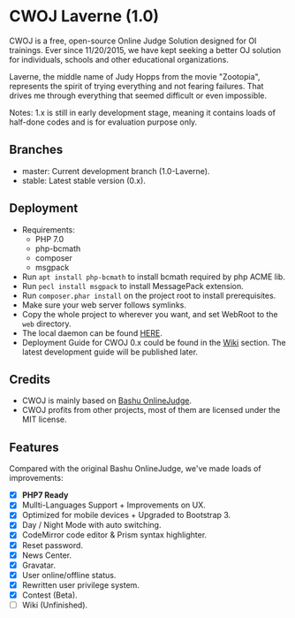 # CWOJ Laverne (1.0)
CWOJ is a free, open-source Online Judge Solution designed for OI trainings. Ever since 11/20/2015, we have kept seeking a better OJ solution for individuals, schools and other educational organizations.

Laverne, the middle name of Judy Hopps from the movie "Zootopia", represents the spirit of trying everything and not fearing failures. That drives me through everything that seemed difficult or even impossible.
     
Notes: 1.x is still in early development stage, meaning it contains loads of half-done codes and is for evaluation purpose only.

## Branches
- master: Current development branch (1.0-Laverne).
- stable: Latest stable version (0.x).

## Deployment
- Requirements:
    * PHP 7.0
    * php-bcmath
    * composer
    * msgpack
- Run `apt install php-bcmath` to install bcmath required by php ACME lib.
- Run `pecl install msgpack` to install MessagePack extension.
- Run `composer.phar install` on the project root to install prerequisites.
- Make sure your web server follows symlinks.
- Copy the whole project to wherever you want, and set WebRoot to the `web` directory.
- The local daemon can be found [HERE](https://github.com/CDFLS/ParallelDaemon).
- Deployment Guide for CWOJ 0.x could be found in the [Wiki](https://github.com/CDFLS/CWOJ/wiki) section. The latest development guide will be published later.

## Credits
- CWOJ is mainly based on [Bashu OnlineJudge](https://github.com/593141477/bashu-onlinejudge).
- CWOJ profits from other projects, most of them are licensed under the MIT license.

## Features
Compared with the original Bashu OnlineJudge, we've made loads of improvements:
- [X] <b>PHP7 Ready</b>
- [X] Mullti-Languages Support + Improvements on UX.
- [X] Optimized for mobile devices + Upgraded to Bootstrap 3.
- [X] Day / Night Mode with auto switching.
- [X] CodeMirror code editor & Prism syntax highlighter.
- [X] Reset password.
- [X] News Center.
- [X] Gravatar.
- [X] User online/offline status.
- [X] Rewritten user privilege system.
- [X] Contest (Beta).
- [ ] Wiki (Unfinished).
